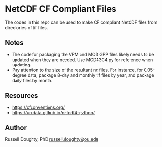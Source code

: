 # NetCDF CF Compliant Files

The codes in this repo can be used to make CF compliant NetCDF files from directories of tif files.

## Notes

* The code for packaging the VPM and MOD GPP files likely needs to be updated when they are needed. Use MCD43C4.py for reference when updating.
* Pay attention to the size of the resultant nc files. For instance, for 0.05-degree data, package 8-day and monthly tif files by year, and package daily files by month.

## Resources
* https://cfconventions.org/
* https://unidata.github.io/netcdf4-python/

## Author

Russell Doughty, PhD
russell.doughty@ou.edu
